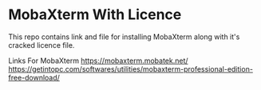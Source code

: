 # MobaXterm With Licence
 This repo contains link and file for installing MobaXterm along with it's cracked licence file.

Links For MobaXterm 
https://mobaxterm.mobatek.net/
https://getintopc.com/softwares/utilities/mobaxterm-professional-edition-free-download/